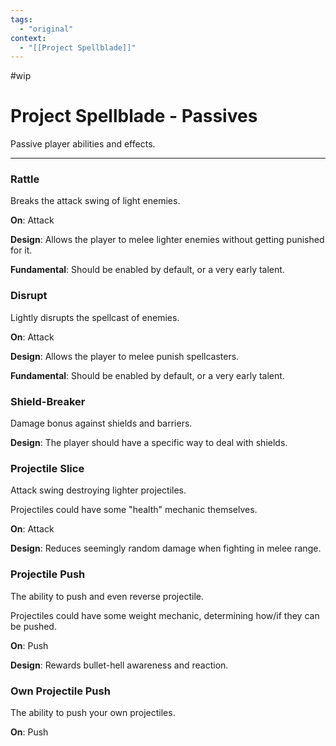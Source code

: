 ```yaml
---
tags:
  - "original"
context:
  - "[[Project Spellblade]]"
---
```


#wip

# Project Spellblade - Passives

Passive player abilities and effects.

---

### Rattle

Breaks the attack swing of light enemies.

**On**: Attack

**Design**: Allows the player to melee lighter enemies without getting punished for it.

**Fundamental**: Should be enabled by default, or a very early talent.

### Disrupt

Lightly disrupts the spellcast of enemies.

**On**: Attack

**Design**: Allows the player to melee punish spellcasters.

**Fundamental**: Should be enabled by default, or a very early talent.

### Shield-Breaker

Damage bonus against shields and barriers.

**Design**: The player should have a specific way to deal with shields.

### Projectile Slice

Attack swing destroying lighter projectiles.

Projectiles could have some "health" mechanic themselves.

**On**: Attack

**Design**: Reduces seemingly random damage when fighting in melee range.

### Projectile Push

The ability to push and even reverse projectile.

Projectiles could have some weight mechanic, determining how/if they can be pushed.

**On**: Push

**Design**: Rewards bullet-hell awareness and reaction.

### Own Projectile Push

The ability to push your own projectiles.

**On**: Push

